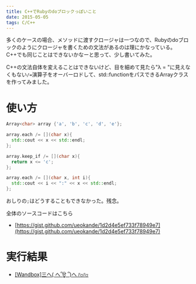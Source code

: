 ```yaml
---
title: C++でRubyのdoブロックっぽいこと
date: 2015-05-05
tags: C/C++
---
```


多くのケースの場合、メソッドに渡すクロージャは一つなので、Rubyのdoブロックのようにクロージャを書くための文法があるのは理にかなっている。
C++でも同じことはできないかなーと思って、少し書いてみた。

C++の文法自体を変えることはできないけど、目を細めて見たら"λ = "に見えなくもない`/=`演算子をオーバーロドして、std::function<T>をパスできるArrayクラスを作ってみました。

# 使い方

```cpp
Array<char> array {'a', 'b', 'c', 'd', 'e'};

array.each /= [](char x){ 
  std::cout << x << std::endl;
};  

array.keep_if /= [](char x){
  return x <= 'c';
};  

array.each /= [](char x, int i){ 
  std::cout << i << ":" << x << std::endl;
};
```

おしりの`;`はどうすることもできなかった。残念。

全体のソースコードはこちら

- [https://gist.github.com/ueokande/1d2d4e5ef733f78949e7](https://gist.github.com/ueokande/1d2d4e5ef733f78949e7)

# 実行結果

- [[Wandbox]三へ( へ՞ਊ ՞)へ ﾊｯﾊｯ](http://melpon.org/wandbox/permlink/So4UIjZFTgQ0Z19a)

